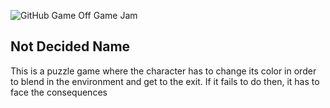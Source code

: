 ![GitHub Game Off Game Jam](https://github.com)

## Not Decided Name

This is a puzzle game where the character has to change its color in order to blend in the environment and get to the exit. If it fails to do then, it has to face the consequences
